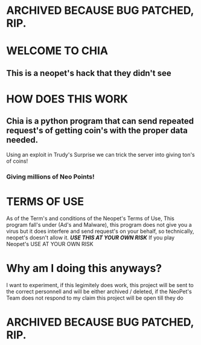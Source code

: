 # ARCHIVED BECAUSE BUG PATCHED, RIP.

# WELCOME TO CHIA
## This is a neopet's hack that they didn't see

# HOW DOES THIS WORK
## Chia is a python program that can send repeated request's of getting coin's with the proper data needed.
Using an exploit in Trudy's Surprise we can trick the server into giving ton's of coins!
### Giving millions of Neo Points!

# TERMS OF USE
As of the Term's and conditions of the Neopet's Terms of Use, This program fall's under (Ad's and Malware), this program does not give you a virus but it does interfere and send request's on your behalf, so technically, neopet's doesn't allow it.
***USE THIS AT YOUR OWN RISK***
If you play Neopet's USE AT YOUR OWN RISK

# Why am I doing this anyways?
I want to experiment, if this legimitely does work, this project will be sent to the correct personnell and will be either archived / deleted, if the NeoPet's Team does not respond to my claim this project will be open till they do

# ARCHIVED BECAUSE BUG PATCHED, RIP.
